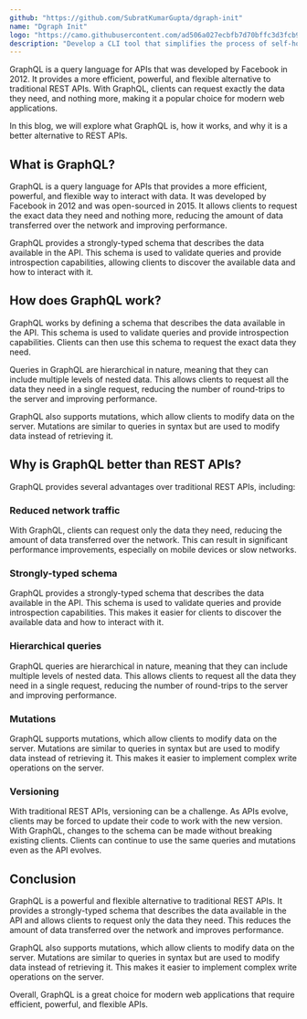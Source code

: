 ```yaml
---
github: "https://github.com/SubratKumarGupta/dgraph-init"
name: "Dgraph Init"
logo: "https://camo.githubusercontent.com/ad506a027ecbfb7d70bffc3d3fcb9b3ef8d52c3bc164efd316e6de121ca8eef8/68747470733a2f2f692e6962622e636f2f70504b327133422f64677261702d696e69742d72656d6f766562672d707265766965772e706e67"
description: "Develop a CLI tool that simplifies the process of self-hosting and managing a Dgraph instance, using simplified and intuitive commands."
---
```


GraphQL is a query language for APIs that was developed by Facebook in 2012. It provides a more efficient, powerful, and flexible alternative to traditional REST APIs. With GraphQL, clients can request exactly the data they need, and nothing more, making it a popular choice for modern web applications.

In this blog, we will explore what GraphQL is, how it works, and why it is a better alternative to REST APIs.

## What is GraphQL?

GraphQL is a query language for APIs that provides a more efficient, powerful, and flexible way to interact with data. It was developed by Facebook in 2012 and was open-sourced in 2015. It allows clients to request the exact data they need and nothing more, reducing the amount of data transferred over the network and improving performance.

GraphQL provides a strongly-typed schema that describes the data available in the API. This schema is used to validate queries and provide introspection capabilities, allowing clients to discover the available data and how to interact with it.

## How does GraphQL work?

GraphQL works by defining a schema that describes the data available in the API. This schema is used to validate queries and provide introspection capabilities. Clients can then use this schema to request the exact data they need.

Queries in GraphQL are hierarchical in nature, meaning that they can include multiple levels of nested data. This allows clients to request all the data they need in a single request, reducing the number of round-trips to the server and improving performance.

GraphQL also supports mutations, which allow clients to modify data on the server. Mutations are similar to queries in syntax but are used to modify data instead of retrieving it.

## Why is GraphQL better than REST APIs?

GraphQL provides several advantages over traditional REST APIs, including:

### Reduced network traffic

With GraphQL, clients can request only the data they need, reducing the amount of data transferred over the network. This can result in significant performance improvements, especially on mobile devices or slow networks.

### Strongly-typed schema

GraphQL provides a strongly-typed schema that describes the data available in the API. This schema is used to validate queries and provide introspection capabilities. This makes it easier for clients to discover the available data and how to interact with it.

### Hierarchical queries

GraphQL queries are hierarchical in nature, meaning that they can include multiple levels of nested data. This allows clients to request all the data they need in a single request, reducing the number of round-trips to the server and improving performance.

### Mutations

GraphQL supports mutations, which allow clients to modify data on the server. Mutations are similar to queries in syntax but are used to modify data instead of retrieving it. This makes it easier to implement complex write operations on the server.

### Versioning

With traditional REST APIs, versioning can be a challenge. As APIs evolve, clients may be forced to update their code to work with the new version. With GraphQL, changes to the schema can be made without breaking existing clients. Clients can continue to use the same queries and mutations even as the API evolves.

## Conclusion

GraphQL is a powerful and flexible alternative to traditional REST APIs. It provides a strongly-typed schema that describes the data available in the API and allows clients to request only the data they need. This reduces the amount of data transferred over the network and improves performance.

GraphQL also supports mutations, which allow clients to modify data on the server. Mutations are similar to queries in syntax but are used to modify data instead of retrieving it. This makes it easier to implement complex write operations on the server.

Overall, GraphQL is a great choice for modern web applications that require efficient, powerful, and flexible APIs.
